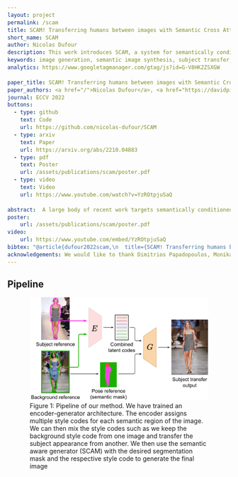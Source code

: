 ```yaml
---
layout: project
permalink: /scam
title: SCAM! Transferring humans between images with Semantic Cross Attention Modulation
short_name: SCAM
author: Nicolas Dufour
description: This work introduces SCAM, a system for semantically conditioned image generation that targets both pose and subject transfer. Unlike existing methods, SCAM encodes rich information in each semantic region, including foreground and background, enabling precise generation with fine details. This is achieved through a Semantic Attention Transformer Encoder that extracts multiple latent vectors per region, and a generator that leverages these latents via cross-attention modulation. Our approach outperforms SEAN and SPADE on the iDesigner and CelebAMask-HD datasets, setting a new state-of-the-art for subject transfer.
keywords: image generation, semantic image synthesis, subject transfer, attention, transformer, GAN, SCAM, SEAN, SPADE
analytics: https://www.googletagmanager.com/gtag/js?id=G-V8HK2ZSXGW

paper_title: SCAM! Transferring humans between images with Semantic Cross Attention Modulation
paper_authors: <a href="/">Nicolas Dufour</a>, <a href="https://davidpicard.github.io/">David Picard</a>, <a href="http://vicky.kalogeiton.info/">Vicky Kalogeiton</a>
journal: ECCV 2022
buttons:
  - type: github
    text: Code
    url: https://github.com/nicolas-dufour/SCAM
  - type: arxiv
    text: Paper
    url: https://arxiv.org/abs/2210.04883
  - type: pdf
    text: Poster
    url: /assets/publications/scam/poster.pdf
  - type: video
    text: Video
    url: https://www.youtube.com/watch?v=YzROtpjuSaQ

abstract:  A large body of recent work targets semantically conditioned image generation. Most such methods focus on the narrower task of pose transfer and ignore the more challenging task of subject transfer that consists in not only transferring the pose but also the appearance and background. In this work, we introduce SCAM (Semantic Cross Attention Modulation), a system that encodes rich and diverse information in each semantic region of the image (including foreground and background), thus achieving precise generation with emphasis on fine details. This is enabled by the Semantic Attention Transformer Encoder that extracts multiple latent vectors for each semantic region, and the corresponding generator that exploits these multiple latents by using semantic cross attention modulation. It is trained only using a reconstruction setup, while subject transfer is performed at test time. Our analysis shows that our proposed architecture is successful at encoding the diversity of appearance in each semantic region. Extensive experiments on the iDesigner and CelebAMask-HD datasets show that SCAM outperforms SEAN and SPADE; moreover, it sets the new state of the art on subject transfer.
poster: 
    url: /assets/publications/scam/poster.pdf
video: 
    url: https://www.youtube.com/embed/YzROtpjuSaQ
bibtex: "@article{dufour2022scam,\n  title={SCAM! Transferring humans between images with Semantic Cross Attention Modulation},\n  author={Nicolas Dufour, David Picard, Vicky Kalogeiton},\n  booktitle={Proceedings of the European Conference on Computer Vision (ECCV)},\n  year=2022}\n}"
acknowledgements: We would like to thank Dimitrios Papadopoulos, Monika Wysoczanska, Philippe Chiberre and Thibaut Issenhuth for proofreading. We would also like to thank Simon Ebel for the help with the video. This work was granted access to the HPC resources of IDRIS under the allocation 2021-AD011012630 made by GENCI and was supported by a DIM RFSI grant and ANR project TOSAI ANR-20-IADJ-0009.
---
```


<div class="section">
    <h2 id="Pipeline">Pipeline</h2>
    <figure style="width:80%; margin:auto; display: block;">
        <img src="/assets/publications/scam/images/teaser.png">
        <figcaption>Figure 1: Pipeline of our method. We have trained an encoder-generator architecture. The encoder
        assigns multiple style codes for each semantic region of the image. We can then mix the style codes such
        as we keep the background style code from one image and transfer the subject appearance from another. We
        then use the semantic aware generator (SCAM) with the desired segmentation mask and the respective style
        code to generate the final image</figcaption>
    </figure>
</div>